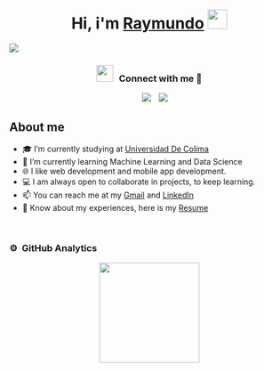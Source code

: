<div align="center">
<h1 align="center">Hi, i'm <a href="https://www.linkedin.com/in/raymundo-ramirez-gomez-dev">Raymundo</a> <img src="https://media.giphy.com/media/hvRJCLFzcasrR4ia7z/giphy.gif" width="35"></h1>
</div>

<img src="https://i.imgur.com/5frtIn8.jpeg">

<h3 align="center" > <img src="https://media.giphy.com/media/iY8CRBdQXODJSCERIr/giphy.gif" width="30" height="30" style="margin-right: 10px;">Connect with me 🤝 </h3>

<div align="center" class="icons-social" style="margin-left: 10px;">
    <a style="margin-left: 10px;" target="_blank" href="https://www.linkedin.com/in/raymundo-ramirez-gomez-dev">
        <img src="https://img.icons8.com/doodle/40/000000/linkedin--v2.png"></a>

  <a style="margin-left: 10px;" target="_blank" href="https://www.instagram.com/its___ray___">
        <img src="https://img.icons8.com/doodle/40/000000/instagram-new--v2.png"></a>
</div>

## About me
- 🎓 I’m currently studying at [Universidad De Colima](https://www.ucol.mx)
- 🌱 I’m currently learning Machine Learning and Data Science
- 🌐 I like web development and mobile app development.
- 💻 I am always open to collaborate in projects, to keep learning.
- 📫 You can reach me at my <a href="mailto:rayrg02@gmail.com">Gmail</a> and [LinkedIn](https://www.linkedin.com/in/raymundo-ramirez-gomez-dev)
- 📄 Know about my experiences, here is my [Resume](Resume/Resume.pdf)


<br>

### ⚙️ &nbsp;GitHub Analytics
<p align="center">
<a href="https://github.com/RayRG-Dev">
  <img height="180em" src="https://github-readme-stats-eight-theta.vercel.app/api/top-langs/?username=RayRG-Dev&layout=compact&langs_count=8&theme=algolia"/>
</a>
</p>
